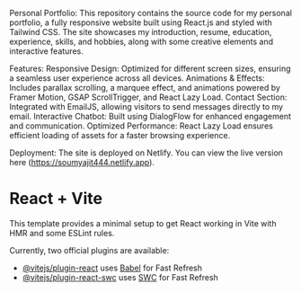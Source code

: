 Personal Portfolio:
This repository contains the source code for my personal portfolio, a fully responsive website built using React.js and styled with Tailwind CSS. The site showcases my introduction, resume, education, experience, skills, and hobbies, along with some creative elements and interactive features.

Features:
Responsive Design: Optimized for different screen sizes, ensuring a seamless user experience across all devices.
Animations & Effects: Includes parallax scrolling, a marquee effect, and animations powered by Framer Motion, GSAP ScrollTrigger, and React Lazy Load.
Contact Section: Integrated with EmailJS, allowing visitors to send messages directly to my email.
Interactive Chatbot: Built using DialogFlow for enhanced engagement and communication.
Optimized Performance: React Lazy Load ensures efficient loading of assets for a faster browsing experience.

Deployment:
The site is deployed on Netlify. You can view the live version here (https://soumyajit444.netlify.app).



# React + Vite

This template provides a minimal setup to get React working in Vite with HMR and some ESLint rules.

Currently, two official plugins are available:

- [@vitejs/plugin-react](https://github.com/vitejs/vite-plugin-react/blob/main/packages/plugin-react/README.md) uses [Babel](https://babeljs.io/) for Fast Refresh
- [@vitejs/plugin-react-swc](https://github.com/vitejs/vite-plugin-react-swc) uses [SWC](https://swc.rs/) for Fast Refresh
